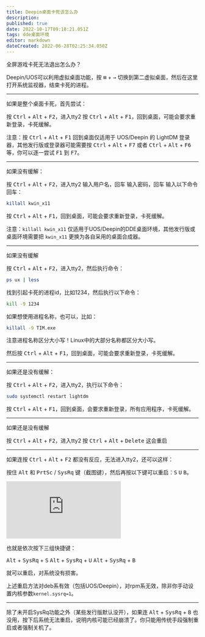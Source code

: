 ```yaml
---
title: Deepin桌面卡死该怎么办
description: 
published: true
date: 2022-10-17T09:18:21.051Z
tags: dde桌面环境
editor: markdown
dateCreated: 2022-06-28T02:25:34.050Z
---
```


全屏游戏卡死无法退出怎么办？

Deepin/UOS可以利用虚拟桌面功能，按 <kbd>⊞</kbd> + <kbd>→</kbd> 切换到第二虚拟桌面，然后在这里打开系统监视器，结束卡死的进程。

------

如果是整个桌面卡死，首先尝试：

按 <kbd>Ctrl</kbd> + <kbd>Alt</kbd> + <kbd>F2</kbd>，进入tty2
按 <kbd>Ctrl</kbd> + <kbd>Alt</kbd> + <kbd>F1</kbd>，回到桌面，可能会要求重新登录，卡死缓解。

注意：按 <kbd>Ctrl</kbd> + <kbd>Alt</kbd> + <kbd>F1</kbd> 回到桌面仅适用于 UOS/Deepin 的 LightDM 登录器，其他发行版或登录器可能需要按 <kbd>Ctrl</kbd> + <kbd>Alt</kbd> + <kbd>F7</kbd> 或者 <kbd>Ctrl</kbd> + <kbd>Alt</kbd> + <kbd>F6</kbd> 等，你可以逐一尝试 <kbd>F1</kbd> 到 <kbd>F7</kbd>。

------

如果没有缓解：

按 <kbd>Ctrl</kbd> + <kbd>Alt</kbd> + <kbd>F2</kbd>，进入tty2
输入用户名，回车
输入密码，回车
输入以下命令回车：

```bash
killall kwin_x11
```

按 <kbd>Ctrl</kbd> + <kbd>Alt</kbd> + <kbd>F1</kbd>，回到桌面，可能会要求重新登录，卡死缓解。

注意：`killall kwin_x11` 仅适用于UOS/Deepin的DDE桌面环境，其他发行版或桌面环境需要把 `kwin_x11` 更换为各自采用的桌面合成器。

------

如果没有缓解

按 <kbd>Ctrl</kbd> + <kbd>Alt</kbd> + <kbd>F2</kbd>，进入tty2，然后执行命令：

```bash
ps ux | less
```

找到引起卡死的进程id，比如1234，然后执行以下命令：

```bash
kill -9 1234
```

如果想使用进程名称，也可以，比如：

```bash
killall -9 TIM.exe
```

注意进程名称区分大小写！Linux中的大部分名称都区分大小写。

然后按 <kbd>Ctrl</kbd> + <kbd>Alt</kbd> + <kbd>F1</kbd>，回到桌面，可能会要求重新登录，卡死缓解。

------

如果还是没有缓解：

按 <kbd>Ctrl</kbd> + <kbd>Alt</kbd> + <kbd>F2</kbd>，进入tty2，执行以下命令：

```bash
sudo systemctl restart lightdm
```

按 <kbd>Ctrl</kbd> + <kbd>Alt</kbd> + <kbd>F1</kbd>，回到桌面，会要求重新登录，所有应用程序，卡死缓解。

------

如果还是没有缓解

按 <kbd>Ctrl</kbd> + <kbd>Alt</kbd> + <kbd>F2</kbd>，进入tty2
按 <kbd>Ctrl</kbd> + <kbd>Alt</kbd> + <kbd>Delete</kbd> 这会重启

------

如果连按 <kbd>Ctrl</kbd> + <kbd>Alt</kbd> + <kbd>F2</kbd> 都没有反应，无法进入tty2，还可以这样：

按住 <kbd>Alt</kbd> 和 <kbd>PrtSc</kbd> / <kbd>SysRq</kbd> 键（截图键），然后再按以下键可以重启：<kbd>S</kbd> <kbd>U</kbd> <kbd>B</kbd>。

![1](https://hu60.cn/q.php/link.img.html?url64=aHR0cDovL2ZpbGUuaHU2MC5jbi9maWxlL2hhc2gvcG5nLzYyNDcwM2I2MjFlZTIzZmQ3ODdmMDc3YTRlOThmZmQ4MTQ4NjI3LnBuZw..)

也就是依次按下三组快捷键：

<kbd>Alt</kbd> + <kbd>SysRq</kbd> + <kbd>S</kbd>
<kbd>Alt</kbd> + <kbd>SysRq</kbd> + <kbd>U</kbd>
<kbd>Alt</kbd> + <kbd>SysRq</kbd> + <kbd>B</kbd>

就可以重启，对系统没有损害。

上述重启方法对deb系有效（包括UOS/Deepin），对rpm系无效，除非你手动设置内核参数`kernel.sysrq=1`。

------

除了未开启SysRq功能之外（某些发行版默认没开），如果连 <kbd>Alt</kbd> + <kbd>SysRq</kbd> + <kbd>B</kbd> 也没用，按下后系统无法重启，说明内核可能已经崩溃了。你只能用传统手段强制重启或者强制关机了。